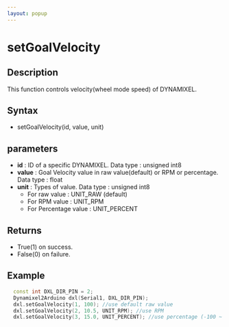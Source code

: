 ```yaml
---
layout: popup
---
```


# setGoalVelocity

## Description

This function controls velocity(wheel mode speed) of DYNAMIXEL.

## Syntax

- setGoalVelocity(id, value, unit)

## parameters

- **id** : ID of a specific DYNAMIXEL. Data type : unsigned int8
- **value** : Goal Velocity value in raw value(default) or RPM or percentage. Data type : float
- **unit** : Types of value. Data type : unsigned int8
  - For raw value : UNIT_RAW (default)
  - For RPM value : UNIT_RPM
  - For Percentage value : UNIT_PERCENT

## Returns

- True(1) on success.
- False(0) on failure.

## Example

```c++
  const int DXL_DIR_PIN = 2;
  Dynamixel2Arduino dxl(Serial1, DXL_DIR_PIN);
  dxl.setGoalVelocity(1, 100); //use default raw value
  dxl.setGoalVelocity(2, 10.5, UNIT_RPM); //use RPM
  dxl.setGoalVelocity(3, 15.0, UNIT_PERCENT); //use percentage (-100 ~ 100 %)
```

